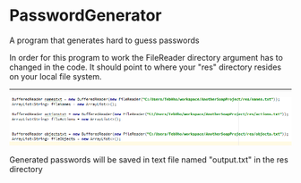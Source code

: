 # PasswordGenerator
A program that generates hard to guess passwords

In order for this program to work the FileReader directory argument has to changed in the code. It should point to where your "res" directory resides on your local file system.

***
![alt tag](https://raw.githubusercontent.com/teb0ho/PasswordGenerator/master/snip28oct.PNG)

Generated passwords will be saved in text file named "output.txt" in the res directory
